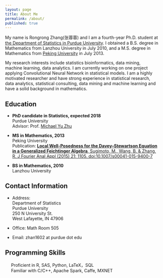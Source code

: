 ```yaml
---
layout: page
title: About Me
permalink: /about/
published: true
---
```


My name is Rongrong Zhang(张蓉蓉) and I am a fourth-year Ph.D. student at [the Department of Statistics in Purdue University](http://www.stat.purdue.edu/). I obtained a B.S. degree in Mathematics from Lanzhou University in July 2010, and a M.S. degree in Mathematics from [Peking University](http://english.pku.edu.cn/) in July 2013.

My research interests include statistics bioinformatics, data mining, machine learning, data analytics. I am currently working on one project applying Convolutional Neural Network in statistical models. I am a highly motivated researcher and have strong experience in statistical research, data analytics, statistical consulting, data mining and machine learning and have a solid background in mathematics.


## Education

* **PhD candidate in Statistics, expected 2018**   
Purdue University  
Advisor: Prof. [Michael Yu Zhu](http://www.stat.purdue.edu/~yuzhu/)

* **MS in Mathematics, 2013**  
Peking University  
Publication: [__Local Well-Posedness for the Davey–Stewartson Equation in a Generalized Feichtinger Algebra__, Sugimoto, M., Wang, B. & Zhang, R. J Fourier Anal Appl (2015) 21: 1105. doi:10.1007/s00041-015-9400-7](http://link.springer.com/article/10.1007/s00041-015-9400-7)


* **BS in Mathematics, 2010**  
Lanzhou University

## Contact Information

* Address:  
Department of Statistics  
Purdue University  
250 N University St.  
West Lafayette, IN 47906  

* Office: Math Room 505  

* Email: zhan1602 at purdue dot edu

## Programming Skills

&nbsp;&nbsp;&nbsp;&nbsp; Proficient in R, SAS, Python, LaTeX，SQL  
&nbsp;&nbsp;&nbsp;&nbsp; Familiar with C/C++, Apache Spark, Caffe, MXNET
